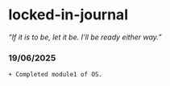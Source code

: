 # locked-in-journal

*“If it is to be, let it be. I’ll be ready either way.”*
### 19/06/2025
    + Completed module1 of OS.